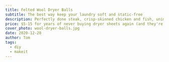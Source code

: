 ```yaml
---
title: Felted Wool Dryer Balls 
subtitle: The best way keep your laundry soft and static-free
description: Perfectly done steak, crisp-skinned chicken and fish, unimpeachable stir fry and veggies, breakfast worth waking up for… a cast iron skillet can handle it all. It's the easiest, fastest way to cook amazing meals. Inexpensive cast iron can be effortless to clean, gets better with use, and promises to last multiple lifetimes of daily tasty cooking.
price: $5-15 for years of never buying dryer sheets again (and they're better for your clothes, too)
cover_photo: wool-dryer-balls.jpg
date: 2020-12-28
author: Tom
tags:
  - diy
  - makeit
---
```


